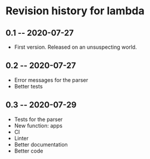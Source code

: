 # Revision history for lambda

## 0.1 -- 2020-07-27

* First version. Released on an unsuspecting world.


## 0.2 -- 2020-07-27

* Error messages for the parser
* Better tests


## 0.3 -- 2020-07-29

* Tests for the parser
* New function: apps
* CI
* Linter
* Better documentation
* Better code
